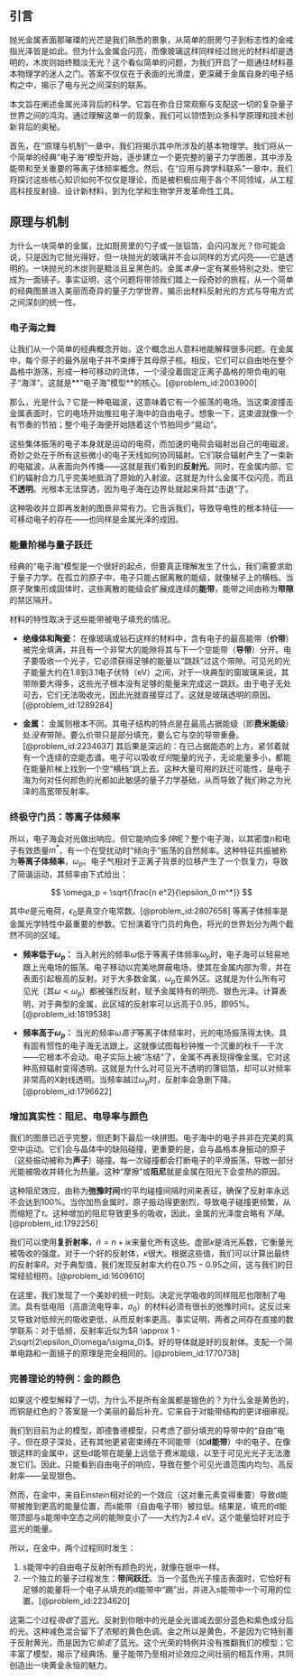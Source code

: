 ## 引言
抛光金属表面那璀璨的光芒是我们熟悉的景象，从简单的厨房勺子到标志性的金戒指光泽皆是如此。但为什么金属会闪亮，而像玻璃这样同样经过抛光的材料却是透明的，木炭则始终黯淡无光？这个看似简单的问题，为我们开启了一扇通往材料基本物理学的迷人之门。答案不仅仅在于表面的光滑度，更深藏于金属自身的电子结构之中，揭示了电与光之间深刻的联系。

本文旨在阐述金属光泽背后的科学。它旨在弥合日常观察与支配这一切的复杂量子世界之间的鸿沟。通过理解这单一的现象，我们可以领悟到众多科学原理和技术创新背后的奥秘。

首先，在“原理与机制”一章中，我们将揭示其中所涉及的基本物理学。我们将从一个简单的经典“电子海”模型开始，逐步建立一个更完整的量子力学图景，其中涉及能带和至关重要的等离子体频率概念。然后，在“应用与跨学科联系”一章中，我们将探讨这些核心知识如何不仅仅是理论，而是被积极应用于各个不同领域，从工程高科技反射镜、设计新材料，到为化学和生物学开发革命性工具。

## 原理与机制

为什么一块简单的金属，比如厨房里的勺子或一张铝箔，会闪闪发光？你可能会说，只是因为它抛光得好，但一块抛光的玻璃并不会以同样的方式闪亮——它是透明的。一块抛光的木炭则是黯淡且呈黑色的。金属*本身*一定有某些特别之处，使它成为一面镜子。事实证明，这个问题将带领我们踏上一段奇妙的旅程，从一个简单的经典图景进入美丽而奇异的量子力学世界，揭示出材料反射光的方式与导电方式之间深刻的统一性。

### 电子海之舞

让我们从一个简单的经典概念开始，这个概念出人意料地能解释很多问题。在金属中，每个原子的最外层电子并不束缚于其母原子核。相反，它们可以自由地在整个晶格中游荡，形成一种可移动的流体，一个浸没着固定正离子晶格的带负电的电子“海洋”。这就是**“电子海”模型**的核心。[@problem_id:2003900]

那么，光是什么？它是一种电磁波，这意味着它有一个振荡的电场。当这束波撞击金属表面时，它的电场开始推拉电子海中的自由电子。想象一下，这束波就像一个有节奏的节拍；整个电子海便开始随着这个节拍同步“晃动”。

这些集体振荡的电子本身就是运动的电荷，而加速的电荷会辐射出自己的电磁波。奇妙之处在于所有这些微小的电子天线如何协同辐射。它们联合辐射产生了一束新的电磁波，从表面向外传播——这就是我们看到的**反射光**。同时，在金属内部，它们的辐射合力几乎完美地抵消了原始的入射波。这就是为什么金属不仅闪亮，而且**不透明**。光根本无法穿透，因为电子海在边界处就起来将其“击退”了。

这种吸收并立即再发射的图景非常有力。它告诉我们，导致导电性的根本特征——可移动电子的存在——也同样是金属光泽的成因。

### 能量阶梯与量子跃迁

经典的“电子海”模型是一个很好的起点，但要真正理解发生了什么，我们需要求助于量子力学。在孤立的原子中，电子只能占据离散的能级，就像梯子上的横档。当原子聚集形成固体时，这些离散的能级会扩展成连续的**能带**，能带之间由称为**带隙**的禁区隔开。

材料的特性取决于这些能带被电子填充的情况。

- **绝缘体和陶瓷：** 在像玻璃或钻石这样的材料中，含有电子的最高能带（**价带**）被完全填满，并且有一个非常大的能隙将其与下一个空能带（**导带**）分开。电子要吸收一个光子，它必须获得足够的能量以“跳跃”过这个带隙。可见光的光子能量大约在$1.8$到$3.1$电子伏特（eV）之间，对于一块典型的窗玻璃来说，其带隙要大得多，这些光子根本没有足够的能量来完成这一跳跃。由于电子无处可去，它们无法吸收光，因此光就直接穿过了。这就是玻璃透明的原因。[@problem_id:1289284]

- **金属：** 金属则根本不同。其电子结构的特点是在最高占据能级（即**费米能级**）处*没有*带隙。要么价带只是部分填充，要么它与空的导带重叠。[@problem_id:2234637] 其后果是深远的：在已占据能态的上方，紧邻着就有一个连续的空能态谱。电子可以吸收*任何*能量的光子，无论能量多小，都能在能量阶梯上找到一个空“横档”跳上去。这种大量可用的跃迁可能性，是电子海为何对任何颜色的光都如此敏感的量子力学基础，从而导致了我们称之为光泽的高宽带反射率。

### 终极守门员：等离子体频率

所以，电子海会对光做出响应。但它能响应多*快*呢？整个电子海，以其密度$n$和电子有效质量$m^*$，有一个在受扰动时“倾向于”振荡的自然频率。这种特征共振被称为**等离子体频率**，$\omega_p$。电子气相对于正离子背景的位移产生了一个恢复力，导致了简谐运动，其频率由下式给出：

$$ \omega_p = \sqrt{\frac{n e^2}{\epsilon_0 m^*}} $$

其中$e$是元电荷，$\epsilon_0$是真空介电常数。[@problem_id:2807658] 等离子体频率是金属光学特性中最重要的参数。它扮演着守门员的角色，将光的世界划分为两个截然不同的区域。

- **频率低于$\omega_p$：** 当入射光的频率$\omega$低于等离子体频率$\omega_p$时，电子海可以轻易地跟上光电场的振荡。电子移动以完美地屏蔽电场，使其在金属内部为零，并在表面引起极高的反射。对于大多数金属，$\omega_p$在紫外区。这就是为什么所有可见光（其$\omega < \omega_p$）都被强烈反射，赋予金属特有的明亮、银色光泽。计算表明，对于典型的金属，此区域的反射率可以远高于$0.95$，即$95\%$。[@problem_id:1819538]

- **频率高于$\omega_p$：** 当光的频率$\omega$*高于*等离子体频率时，光的电场振荡得太快。具有固有惯性的电子海无法跟上。这就像试图每秒钟推一个沉重的秋千一千次——它根本不会动。电子实际上被“冻结”了，金属不再表现得像金属。它对这种高频辐射变得透明。这就是为什么对可见光不透明的薄铝箔，却可以对频率非常高的X射线透明。当频率越过$\omega_p$时，反射率会急剧下降。[@problem_id:1796622]

### 增加真实性：阻尼、电导率与颜色

我们的图景已近乎完整，但还剩下最后一块拼图。电子海中的电子并非在完美的真空中运动。它们会与晶体中的缺陷碰撞，更重要的是，会与晶格本身振动的原子（这些振动被称为**声子**）碰撞。每一次碰撞都会打断电子的平滑振荡，导致一部分光能被吸收并转化为热量。这种“摩擦”或**阻尼**就是金属在阳光下会变热的原因。

这种阻尼效应，由称为**弛豫时间**$\tau$的平均碰撞间隔时间来表征，确保了反射率永远不会达到$100\%$。当你加热金属时，原子振动得更剧烈，导致电子碰撞更频繁，从而缩短了$\tau$。这种增加的阻尼导致更多的吸收，因此，金属的光泽度会略有*下降*。[@problem_id:1792256]

我们可以使用**复折射率**，$\tilde{n} = n + i\kappa$来量化所有这些。虚部$\kappa$是消光系数，它衡量光被吸收的强度。对于一个好的反射体，$\kappa$很大。根据这些值，我们可以计算出最终的反射率$R$。对于典型值，我们发现反射率大约在$0.75-0.95$之间，这与我们的日常经验相符。[@problem_id:1609610]

在这里，我们发现了一个美妙的统一时刻。决定光学吸收的同样阻尼也限制了电流。具有低电阻（高直流电导率，$\sigma_0$）的材料必须有很长的弛豫时间$\tau$。这反过来又导致对低频光的吸收更低，从而反射率更高。事实证明，两者之间存在直接的数学联系：对于低频，反射率近似为$R \approx 1 - 2\sqrt{2\epsilon_0\omega/\sigma_0}$。好的导体就是好的反射体。支配一个简单电路和一面镜子的原理是完全相同的。[@problem_id:1770738]

### 完善理论的特例：金的颜色

如果这个模型解释了一切，为什么不是所有金属都是银色的？为什么金是黄色的，而铜是红色的？答案是一个美丽的最后补充，它来自于对能带结构的更详细审视。

我们到目前为止的模型，即德鲁德模型，只考虑了部分填充的导带中的“自由”电子。但在原子深处，还有其他更紧密束缚在不同能带（如**d能带**）中的电子。在像银这样的金属中，这些d能带在能量上远低于费米能级，以至于可见光光子无法激发它们。因此，只能看到自由电子的响应，导致在整个可见光谱范围内均匀、高反射率——呈现银色。

然而，在金中，来自Einstein相对论的一个效应（这对重元素变得重要）导致d能带被推到更高的能量位置，而s能带（自由电子带）被拉低。结果是，填充的d能带顶部与s能带中空态之间的能隙变小了——大约为$2.4$ eV。这个能量恰好对应于蓝光的能量。

所以，在金中，两个过程同时发生：
1. s能带中的自由电子反射所有颜色的光，就像在银中一样。
2. 一个独立的量子过程发生：**带间跃迁**。当一个蓝色光子撞击表面时，它恰好有足够的能量将一个电子从填充的d能带中“踢”出，并进入s能带中一个可用的位置。[@problem_id:2234620]

这第二个过程*吸收*了蓝光。反射到你眼中的光是全光谱减去部分蓝色和紫色成分后的光。这种减色混合留下了浓郁的黄色色调。金之所以是黄色，不是因为它特别善于反射黄光，而是因为它*偷走*了蓝光。这个光荣的特例并没有推翻我们的模型；它丰富了模型，揭示了经典场、量子能带乃至相对论效应之间壮丽的相互作用，共同创造出一块黄金永恒的魅力。

